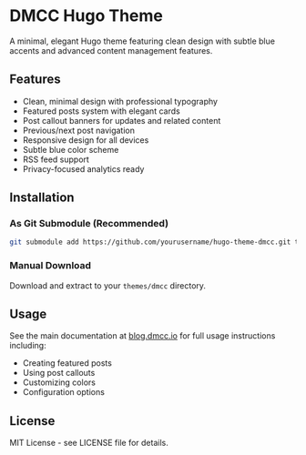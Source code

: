 # DMCC Hugo Theme

A minimal, elegant Hugo theme featuring clean design with subtle blue accents and advanced content management features.

## Features

- Clean, minimal design with professional typography
- Featured posts system with elegant cards
- Post callout banners for updates and related content
- Previous/next post navigation
- Responsive design for all devices
- Subtle blue color scheme
- RSS feed support
- Privacy-focused analytics ready

## Installation

### As Git Submodule (Recommended)

```bash
git submodule add https://github.com/yourusername/hugo-theme-dmcc.git themes/dmcc
```

### Manual Download

Download and extract to your `themes/dmcc` directory.

## Usage

See the main documentation at [blog.dmcc.io](https://blog.dmcc.io) for full usage instructions including:

- Creating featured posts
- Using post callouts
- Customizing colors
- Configuration options

## License

MIT License - see LICENSE file for details.
